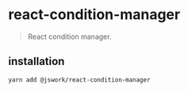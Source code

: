# react-condition-manager
> React condition manager.

## installation
```shell
yarn add @jswork/react-condition-manager
```
